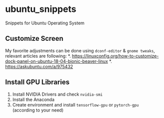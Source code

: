 # ubuntu_snippets
Snippets for Ubuntu Operating System

## Customize Screen
My favorite adjustments can be done using `dconf-editor` & `gnome tweaks`, relevant articles are following:
*. https://linuxconfig.org/how-to-customize-dock-panel-on-ubuntu-18-04-bionic-beaver-linux
*. https://askubuntu.com/a/975432

## Install GPU Libraries
1. Install NVIDIA Drivers and check `nvidia-smi`
2. Install the Anaconda
3. Create environment and install `tensorflow-gpu` or `pytorch-gpu` (according to your need)
